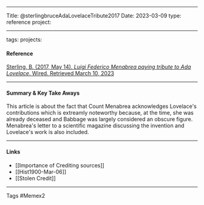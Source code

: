 -----

Title: @sterlingbruceAdaLovelaceTribute2017 Date: 2023-03-09 type: reference project:

-----
tags: projects:

#### Reference

[Sterling, B. (2017, May 14). _Luigi Federico Menabrea paying tribute to Ada Lovelace_. Wired. Retrieved March 10, 2023](https://www.wired.com/beyond-the-beyond/2017/05/luigi-federico-menabrea-paying-tribute-ada-lovelace/)

----
#### Summary & Key Take Aways

This article is about the fact that Count Menabrea acknowledges Lovelace's contributions which is extreamly noteworthy because, at the time, she was already deceased and Babbage was largely considered an obscure figure. Menabrea's letter to a scientific magazine discussing the invention and Lovelace's work is also included.

----

#### Links

- [[Importance of Crediting sources]]
- [[Hist1900-Mar-06]]
- [[Stolen Credit]]

------
Tags #Memex2 